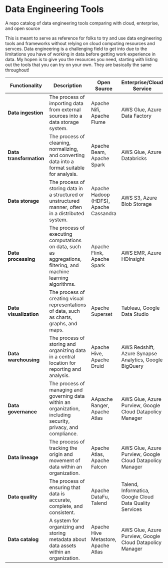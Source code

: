 # Data Engineering Tools
A repo catalog of data engineering tools comparing with cloud, enterprise, and open source

This is meant to serve as reference for folks to try and use data engineering tools and frameworks without relying on cloud computing resources and servces. Data engineering is a challenging field to get into due to the limitations you have of working in data before getting work experience in data. My hopen is to give you the resources you need, starting with listing out the tools that you can try on your own. They are basically the same throughout! 

| Functionality | Description | Open Source | Enterprise/Cloud Service |
| --- | --- | --- | --- |
| **Data ingestion** | The process of importing data from external sources into a data storage system. | Apache Nifi, Apache Flume | AWS Glue, Azure Data Factory |
| **Data transformation** | The process of cleaning, normalizing, and converting data into a format suitable for analysis. | Apache Beam, Apache Spark | AWS Glue, Azure Databricks |
| **Data storage** | The process of storing data in a structured or unstructured manner, often in a distributed system. | Apache Hadoop (HDFS), Apache Cassandra | AWS S3, Azure Blob Storage |
| **Data processing** | The process of executing computations on data, such as aggregations, filtering, and machine learning algorithms. | Apache Flink, Apache Spark | AWS EMR, Azure HDInsight |
| **Data visualization** | The process of creating visual representations of data, such as charts, graphs, and maps. | Apache Superset | Tableau, Google Data Studio |
| **Data warehousing** | The process of storing and organizing data in a central location for reporting and analysis. | Apache Hive, Apache Druid | AWS Redshift, Azure Synapse Analytics, Google BigQuery |
| **Data governance** | The process of managing and governing data within an organization, including security, privacy, and compliance. | AApache Ranger, Apache Atlas | AWS Glue, Azure Purview, Google Cloud Datapolicy Manager |
| **Data lineage** | The process of tracking the origin and movement of data within an organization. | Apache Atlas, Apache Falcon | AWS Glue, Azure Purview, Google Cloud Datapolicy Manager |
| **Data quality** | The process of ensuring that data is accurate, complete, and consistent. | Apache DataFu, Talend | Talend, Informatica, Google Cloud Data Quality Services |
| **Data catalog** | A system for organizing and storing metadata about data assets within an organization. | Apache Hive Metastore, Apache Atlas | AWS Glue, Azure Purview, Google Cloud Datapolicy Manager|
